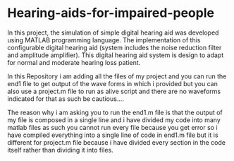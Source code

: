 # Hearing-aids-for-impaired-people
In this project, the simulation of simple digital hearing aid was developed using MATLAB programming language. The implementation of this configurable digital hearing aid (system includes the noise reduction filter and amplitude amplifier). This digital hearing aid system is design to adapt for normal and moderate hearing loss patient.

In this Repository i am adding all the files of my project and you can run the end1 file to get output of the wave forms in which i provided but you can also use a project.m file to run as alive script and there are no waveforms indicated for that as such be cautious....

The reason why i am asking you to run the end1.m file is that the output of my file is composed in a single line and i have divided my code into many matlab files as such you cannot run every file because you get error so i have compiled everything into a single line of code in end1.m file but it is different for project.m file because i have divided every section in the code itself rather than dividing it into files.
